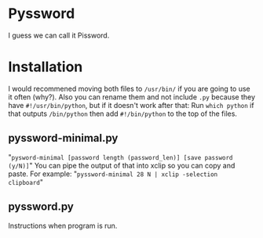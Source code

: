 # Pyssword
I guess we can call it Pissword.

# Installation
I would recommened moving both files to `/usr/bin/` if you are going to use it often (why?). Also you can rename them and not
include `.py` because they have `#!/usr/bin/python`, but if it doesn't work after that:
Run `which python`
if that outputs `/bin/python`
then add `#!/bin/python` to the top of the files.
## pyssword-minimal.py
"`pysword-minimal [password length (password_len)] [save password (y/N)]`"
You can pipe the output of that into xclip so you can copy and paste. For example:
"`pyssword-minimal 28 N | xclip -selection clipboard`"
## pyssword.py
Instructions when program is run.